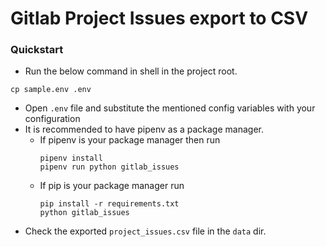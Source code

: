 # Gitlab Project Issues export to CSV

### Quickstart


- Run the below command in shell in the project root.

```shell script
cp sample.env .env
```

- Open `.env` file and substitute the mentioned config variables with your configuration
- It is recommended to have pipenv as a package manager.
    - If pipenv  is your package manager then run
        ```shell script
        pipenv install
        pipenv run python gitlab_issues
        ```
    - If pip is your package manager run
        ```shell script
        pip install -r requirements.txt
        python gitlab_issues
        ```
- Check the exported `project_issues.csv` file in the `data` dir.
